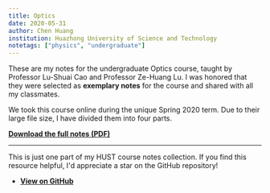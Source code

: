 ```yaml
---
title: Optics
date: 2020-05-31
author: Chen Huang
institution: Huazhong University of Science and Technology
notetags: ["physics", "undergraduate"]
---
```


These are my notes for the undergraduate Optics course, taught by Professor Lu-Shuai Cao and Professor Ze-Huang Lu. I was honored that they were selected as **exemplary notes** for the course and shared with all my classmates.

We took this course online during the unique Spring 2020 term. Due to their large file size, I have divided them into four parts.

[**Download the full notes (PDF)**](/notes/optics/pdf/optics.pdf)

---

This is just one part of my HUST course notes collection. If you find this resource helpful, I'd appreciate a star on the GitHub repository!

- [**View on GitHub**](https://github.com/chenx820/HUST-course-notes)
